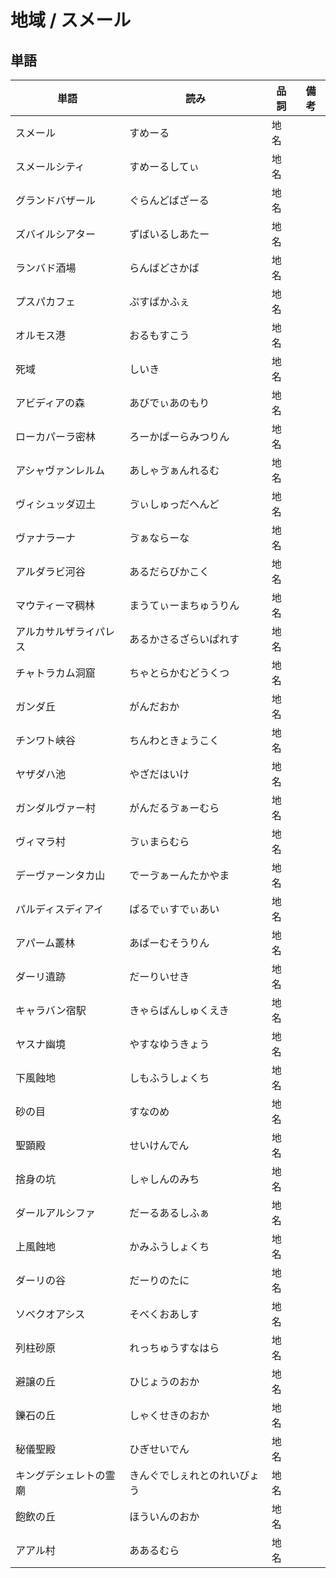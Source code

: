 # 地域 / スメール

## 単語

|単語|読み|品詞|備考|
|---|---|---|---|
|スメール|すめーる|地名||
|スメールシティ|すめーるしてぃ|地名||
|グランドバザール|ぐらんどばざーる|地名||
|ズバイルシアター|ずばいるしあたー|地名||
|ランバド酒場|らんばどさかば|地名||
|プスパカフェ|ぷすぱかふぇ|地名||
|オルモス港|おるもすこう|地名||
|死域|しいき|地名||
|アビディアの森|あびでぃあのもり|地名||
|ローカパーラ密林|ろーかぱーらみつりん|地名||
|アシャヴァンレルム|あしゃゔぁんれるむ|地名||
|ヴィシュッダ辺土|ゔぃしゅっだへんど|地名||
|ヴァナラーナ|ゔぁならーな|地名||
|アルダラビ河谷|あるだらびかこく|地名||
|マウティーマ稠林|まうてぃーまちゅうりん|地名||
|アルカサルザライパレス|あるかさるざらいぱれす|地名||
|チャトラカム洞窟|ちゃとらかむどうくつ|地名||
|ガンダ丘|がんだおか|地名||
|チンワト峡谷|ちんわときょうこく|地名||
|ヤザダハ池|やざだはいけ|地名||
|ガンダルヴァー村|がんだるゔぁーむら|地名||
|ヴィマラ村|ゔぃまらむら|地名||
|デーヴァーンタカ山|でーゔぁーんたかやま|地名||
|パルディスディアイ|ぱるでぃすでぃあい|地名||
|アパーム叢林|あぱーむそうりん|地名||
|ダーリ遺跡|だーりいせき|地名||
|キャラバン宿駅|きゃらばんしゅくえき|地名||
|ヤスナ幽境|やすなゆうきょう|地名||
|下風蝕地|しもふうしょくち|地名||
|砂の目|すなのめ|地名||
|聖顕殿|せいけんでん|地名||
|捨身の坑|しゃしんのみち|地名||
|ダールアルシファ|だーるあるしふぁ|地名||
|上風蝕地|かみふうしょくち|地名||
|ダーリの谷|だーりのたに|地名||
|ソベクオアシス|そべくおあしす|地名||
|列柱砂原|れっちゅうすなはら|地名||
|避譲の丘|ひじょうのおか|地名||
|鑠石の丘|しゃくせきのおか|地名||
|秘儀聖殿|ひぎせいでん|地名||
|キングデシェレトの霊廟|きんぐでしぇれとのれいびょう|地名||
|飽飲の丘|ほういんのおか|地名||
|アアル村|ああるむら|地名||